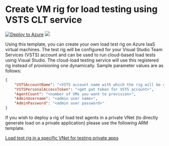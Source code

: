 # Create VM rig for load testing using VSTS CLT service

[![Deploy to Azure](http://azuredeploy.net/deploybutton.png)](https://portal.azure.com/#create/Microsoft.Template/uri/https%3a%2f%2fraw.githubusercontent.com%2fAzure%2fazure-quickstart-templates%2fmaster%2f101-vsts-cloudloadtest-rig%2fazuredeploy.json)
<a href="http://armviz.io/#/?load=https%3a%2f%2fraw.githubusercontent.com%2fAzure%2fazure-quickstart-templates%2fmaster%2f101-vsts-cloudloadtest-rig%2fazuredeploy.json" target="_blank">
    <img src="http://armviz.io/visualizebutton.png"/>
</a>

Using this template, you can create your own load test rig on Azure IaaS virtual machines. The test rig will be configured for your Visual Studio Team Services (VSTS) account and can be used to run cloud-based load tests using Visual Studio. The cloud-load testing service will use this registered rig instead of provisioning one dynamically. Sample parameter values are as follows:

```json
{
    "VSTSAccountName": "<VSTS account name with which the rig will be configured>",
    "VSTSPersonalAccessToken": "<get pat token for VSTS account>",
    "AgentCount": "<number of VMs you want to provision>",
    "AdminUsername": "<admin user name>",
    "AdminPassword": "<admin user password>" 
}
```

If you wish to deploy a rig of load test agents in a private VNet (to directly generate load on a private application) please use the following ARM template.

<a href="https://github.com/Azure/azure-quickstart-templates/tree/master/201-vsts-cloudloadtest-rig-existing-vnet"> Load test rig in a specific VNet for testing private apps </a>
